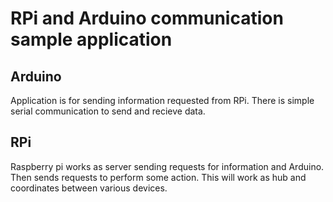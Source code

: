 # RPi and Arduino communication sample application 

## Arduino

Application is for sending information requested from RPi. There is simple serial communication to send and recieve data.

## RPi

Raspberry pi works as server sending requests for information and Arduino. Then sends requests to perform some action. This will work as hub and coordinates between various devices.
